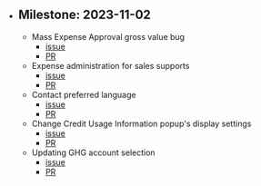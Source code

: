 - ## Milestone: 2023-11-02
	- Mass Expense Approval gross value bug
		- [issue](https://gitlab.vertis.com:8443/vertis/mv2/-/issues/7085)
		- [PR](https://gitlab.vertis.com:8443/vertis/mv2/-/merge_requests/471/diffs)
	- Expense administration for sales supports
		- [issue](https://gitlab.vertis.com:8443/vertis/mv2/-/issues/7074)
		- [PR](https://gitlab.vertis.com:8443/vertis/mv2/-/merge_requests/468/diffs)
	- Contact preferred language
		- [issue](https://gitlab.vertis.com:8443/vertis/mv2/-/issues/6999)
		- [PR](https://gitlab.vertis.com:8443/vertis/mv2/-/merge_requests/449/diffs)
	- Change Credit Usage Information popup's display settings
		- [issue](https://gitlab.vertis.com:8443/vertis/mv2/-/issues/6994)
		- [PR](https://gitlab.vertis.com:8443/vertis/mv2/-/merge_requests/446/diffs)
	- Updating GHG account selection
		- [issue](https://gitlab.vertis.com:8443/vertis/mv2/-/issues/6868)
		- [PR](https://gitlab.vertis.com:8443/vertis/mv2/-/merge_requests/384/diffs)